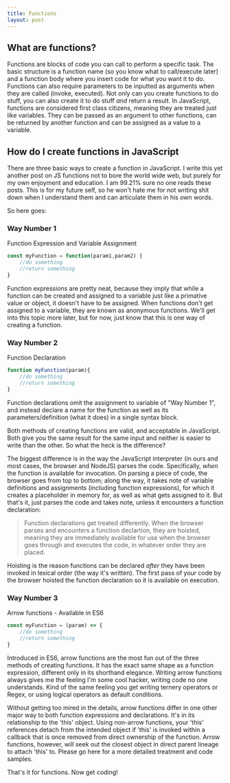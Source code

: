 ```yaml
---
title: Functions
layout: post
---
```

## What are functions?

Functions are blocks of code you can call to perform a specific task. The basic structure is a function name (so you know what to call/execute later) and a function body where you insert code for what you want it to do. Functions can also require parameters to be inputted as arguments when they are called (invoke, executed). Not only can you create functions to do stuff, you can also create it to do stuff *and* return a result. In JavaScript, functions are considered first class citizens, meaning they are treated just like variables. They can be passed as an argument to other functions, can be returned by another function and can be assigned as a value to a variable. 

## How do I create functions in JavaScript

There are three basic ways to create a function in JavaScript. I write this yet another post on JS functions not to bore the world wide web, but purely for my own enjoyment and education. I am 99.21% sure no one reads these posts. This is for my future self, so he won't hate me for not writing shit down when I understand them and can articulate them in his own words.


So here goes:

### Way Number 1

Function Expression and Variable Assignment
```javascript
const myFunction = function(param1,param2) {
    //do something 
    //return something
}
```
Function expressions are pretty neat, because they imply that while a function can be created and assigned to a variable just like a primative value or object, it doesn't have to be assigned. When functions don't get assigned to a variable, they are known as anonymous functions. We'll get into this topic more later, but for now, just know that this is one way of creating a function.

### Way Number 2

Function Declaration 
```javascript
function myFunction(param){
    //do something
    //return something
}
```

Function declarations omit the assignment to variable of "Way Number 1", and instead declare a name for the function as well as its parameters/definition (what it does) in a single syntax block. 

Both methods of creating functions are valid, and acceptable in JavaScript. Both give you the same result for the same input and neither is easier to write than the other. So what the heck is the difference?

The biggest difference is in the way the JavaScript interpreter (in ours and most cases, the browser and NodeJS) parses the code. Specifically, *when* the function is available for invocation. On parsing a piece of code, the browser goes from top to bottom; along the way, it takes note of variable definitions and assignments (including function expressions), for which it creates a placeholder in memory for, as well as what gets assigned to it. But that's it, just parses the code and takes note, unless it encounters a function declaration: 

> Function declarations get treated differently. When the browser parses and encounters a function declartion, they are hoisted, meaning they are immediately available for use when the browser goes through and executes the code, in whatever order they are placed.

Hoisting is the reason functions can be declared *after* they have been invoked in lexical order (the way it's written). The first pass of your code by the browser hoisted the function declaration so it is available on execution.

### Way Number 3

Arrow functions - Available in ES6
```javascript
const myFunction = (param) => {
    //do something
    //return something
}
```

Introduced in ES6, arrow functions are the most fun out of the three methods of creating functions. It has the exact same shape as a function expression, different only in its shorthand elegance. Writing arrow functions always gives me the feeling I'm some cool hacker, writing code no one understands. Kind of the same feeling you get writing ternery operators or Regex, or using logical operators as default conditions. 

Without getting too mired in the details, arrow functions differ in one other major way to both function expressions and declarations. It's in its relationship to the 'this' object. Using non-arrow functions, your 'this' references detach from the intended object if 'this' is invoked within a callback that is once removed from direct ownership of the function. Arrow functions, however, will seek out the closest object in direct parent lineage to attach 'this' to. Please go here for a more detailed treatment and code samples.

That's it for functions. Now get coding!